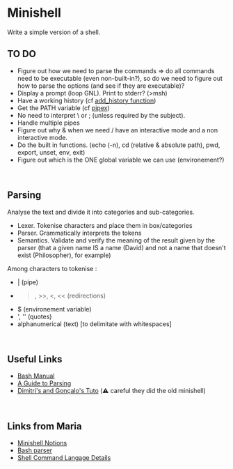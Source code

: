 
# Minishell
Write a simple version of a shell.
<br/>

## TO DO
* Figure out how we need to parse the commands => do all commands need to be executable (even non-built-in?), so do we need to figure out how to parse the options (and see if they are executable)?
* Display a prompt (loop GNL). Print to stderr? (>msh)
* Have a working history (cf [add_history function](https://linux.die.net/man/3/history))
* Get the PATH variable (cf [pipex](https://github.com/Knulpinette/Cursus42/blob/main/02-pipex/srcs/utils.c))
* No need to interpret \ or ; (unless required by the subject).
* Handle multiple pipes
* Figure out why & when we need / have an interactive mode and a non interactive mode.
* Do the built in functions. (echo (-n), cd (relative & absolute path), pwd, export, unset, env, exit)
* Figure out which is the ONE global variable we can use (environement?)
<br/>

## Parsing
Analyse the text and divide it into categories and sub-categories.
* Lexer. Tokenise characters and place them in box/categories
* Parser. Grammatically interprets the tokens
* Semantics. Validate and verify the meaning of the result given by the parser (that a given name IS a name (David) and not a name that doesn't exist (Philosopher), for example)

Among characters to tokenise : 
* | (pipe)
* >, >>, <, << (redirections)
* $ (environement variable)
* ', '' (quotes)
* alphanumerical (text) [to delimitate with whitespaces]

<br/>

## Useful Links

* [Bash Manual](https://www.gnu.org/savannah-checkouts/gnu/bash/manual/bash.html#What-is-Bash_003f)
* [A Guide to Parsing](https://tomassetti.me/guide-parsing-algorithms-terminology/)
* [Dimitri's and Gonçalo's Tuto](https://github.com/DimitriDaSilva/42_minishell/blob/master/README.md#1-extracting-information) (⚠️ careful they did the old minishell)
<br/>

## Links from Maria
* [Minishell Notions](https://www.notion.so/Minishell-Materials-7bbd45a806e04395ab578ca3f805806c)
* [Bash parser](https://vorpaljs.github.io/bash-parser-playground/)
* [Shell Command Langage Details](https://pubs.opengroup.org/onlinepubs/9699919799/utilities/V3_chap02.html#tag_18_01)